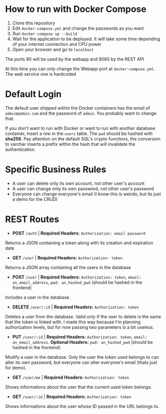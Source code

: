 # How to run with Docker Compose

1. Clone this repository
2. Edit ``docker-compose.yml`` and change the passwords as you want
3. Run ``docker-compose up --build``
4. Wait for the application to be deployed. It will take some time depending of your internet connection and CPU power
5. Open your browser and go to ``localhost``

The ports 80 will be used by the webapp and 8080 by the REST API

At this time you can only change the Webapp port at ``docker-compose.yml``. The web service one is hardcoded

# Default Login

The default user shipped within the Docker containers has the email of ``admin@admin.com`` and the password of ``admin``. You probably want to change that.

If you don't want to run with Docker or want to run with another database container, insert a row in the ``users`` table. The ``pwd`` should be hashed with **sha256**. Pay attention on the default SQL's crypto functions, the conversion to varchar inserts a prefix within the hash that will invalidate the authentication.

# Specific Business Rules

- A user can delete only its own account, not other user's account
- A user can change only its own password, not other user's password
- Everyone can change everyone's email (I know this is weirdo, but its just a demo for the CRUD)

# REST Routes

- **POST** ``/auth`` | **Required Headers**: ``Authorization: email password``

Returns a JSON containing a token along with its creation and expiration date

- **GET** ``/user`` | **Required Headers:** ``Authorization: token``

Returns a JSON array containing all the users in the database

- **POST** ``/user`` | **Required Headers:** ``Authorization: token``, ``email: an_email_address``, ``pwd: an_hashed_pwd`` (should be hashed in the frontend)

Includes a user in the database.

- **DELETE** ``/user/:id`` | **Required Headers:** ``Authorization: token``

Deletes a user from the database. Valid only if the user to delete is the same that the token is linked with. I made this way because I'm planning authorization levels, but for now passing two parameters is a bit useless.

- **PUT** ``/user/:id`` | **Required Headers:** ``Authorization: token``, ``email: an_email_address``. **Optional Headers:** ``pwd: an_hashed_pwd`` (should be hashed in the frontend)

Modify a user in the database. Only the user the token used belongs to can alter its own password, but everyone can alter everyone's email (thats just for demo).

- **GET** ``/user/me`` | **Required Headers:** ``Authorization: token``

Shows informations about the user that the current used token belongs.

- **GET** ``/user/:id`` | **Required Headers:** ``Authorization: token``

Shows informations about the user whose ID passed in the URL belongs to.
